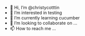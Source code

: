 - 👋 Hi, I’m @christycotttin
- 👀 I’m interested in testing
- 🌱 I’m currently learning cucumber
- 💞️ I’m looking to collaborate on ...
- 📫 How to reach me ...

<!---
christycotttin/christycotttin is a ✨ special ✨ repository because its `README.md` (this file) appears on your GitHub profile.
You can click the Preview link to take a look at your changes.
--->

